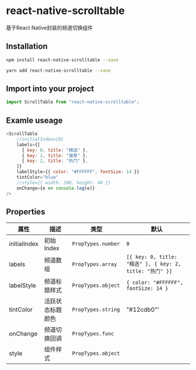 # react-native-scrolltable
基于React Native封装的频道切换组件

## Installation

```bash
npm install react-native-scrolltable --save
```
```bash
yarn add react-native-scrolltable --save
```

## Import into your project
```js
import ScrollTable from "react-native-scrolltable";
```

## Examle useage

```js
<ScrollTable 
    //initialIndex={0}
    labels={[
      { key: 0, title: "精选" },
      { key: 1, title: "推荐" },
      { key: 2, title: "热门" },
    ]}
    labelStyle={{ color: "#FFFFFF", fontSize: 14 }}
    tintColor="blue"
    //style={{ width: 200, height: 40 }}
    onChange={e => console.log(e)}
/>
```

## Properties
属性  | 描述    | 类型  | 默认    
------ | ------ | ------  | ------
initialIndex  | 初始Index | ```PropTypes.number ``` | ``` 0 ```
labels  | 频道数组 | ```PropTypes.array ``` | ``` [{ key: 0, title: "精选" }, { key: 2, title: "热门" }] ```
labelStyle | 频道标题样式  | ``` PropTypes.object ``` | ``` { color: "#FFFFFF", fontSize: 14 } ```  
tintColor | 活跃状态标题颜色  | ``` PropTypes.string ```  | "#12cdb0"' 
onChange | 频道切换回调  | ``` PropTypes.func ```  |
style | 组件样式  | ``` PropTypes.object ```  |
